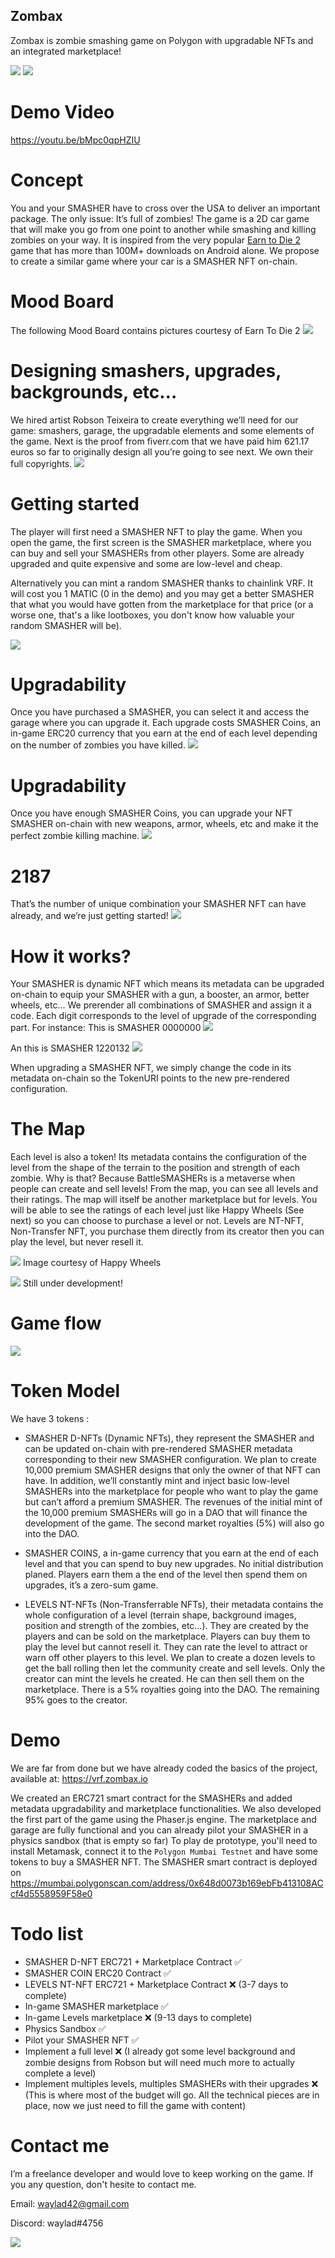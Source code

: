 ## Zombax

Zombax is zombie smashing game on Polygon with upgradable NFTs and an integrated marketplace!

![](https://vrf.zombax.io/assets/screenshots/home.png)
![](https://vrf.zombax.io/assets/screenshots/demo2.png)

# Demo Video

https://youtu.be/bMpc0qpHZIU

# Concept

You and your SMASHER have to cross over the USA to deliver an important package. The only issue: It’s full of zombies!
The game is a 2D car game that will make you go from one point to another while smashing and killing zombies on your way. It is inspired from the very popular [Earn to Die 2](https://play.google.com/store/apps/details?id=com.notdoppler.earntodie2) game that has more than 100M+ downloads on Android alone.
We propose to create a similar game where your car is a SMASHER NFT on-chain.

# Mood Board

The following Mood Board contains pictures courtesy of Earn To Die 2
![](https://vrf.zombax.io/assets/screenshots/mood2.png)

# Designing smashers, upgrades, backgrounds, etc…

We hired artist Robson Teixeira to create everything we’ll need for our game: smashers, garage, the upgradable elements and some elements of the game. Next is the proof from fiverr.com that we have paid him 621.17 euros so far to originally design all you’re going to see next. We own their full copyrights.
![](https://vrf.zombax.io/assets/screenshots/fiverr.png)

# Getting started

The player will first need a SMASHER NFT to play the game. When you open the game, the first screen is the SMASHER marketplace, where you can buy and sell your SMASHERs from other players. Some are already upgraded and quite expensive and some are low-level and cheap.

Alternatively you can mint a random SMASHER thanks to chainlink VRF. It will cost you 1 MATIC (0 in the demo) and you may get a better SMASHER that what you would have gotten from the marketplace for that price (or a worse one, that's a like lootboxes, you don't know how valuable your random SMASHER will be).

![](https://vrf.zombax.io/assets/screenshots/marketplace.png)

# Upgradability

Once you have purchased a SMASHER, you can select it and access the garage where you can upgrade it. Each upgrade costs SMASHER Coins, an in-game ERC20 currency that you earn at the end of each level depending on the number of zombies you have killed.
![](https://vrf.zombax.io/assets/screenshots/garage-scene1.png)

# Upgradability

Once you have enough SMASHER Coins, you can upgrade your NFT SMASHER on-chain with new weapons, armor, wheels, etc and make it the perfect zombie killing machine.
![](https://vrf.zombax.io/assets/screenshots/garage-scene2.png)

# 2187

That’s the number of unique combination your SMASHER NFT can have already, and we’re just getting started!
![](https://vrf.zombax.io/assets/screenshots/configs.png)

# How it works?

Your SMASHER is dynamic NFT which means its metadata can be upgraded on-chain to equip your SMASHER with a gun, a booster, an armor, better wheels, etc…
We prerender all combinations of SMASHER and assign it a code. Each digit corresponds to the level of upgrade of the corresponding part.
For instance: This is SMASHER 0000000
![](https://vrf.zombax.io/assets/screenshots/config1.png)

An this is SMASHER 1220132
![](https://vrf.zombax.io/assets/screenshots/config2.png)

When upgrading a SMASHER NFT, we simply change the code in its metadata on-chain so the TokenURI points to the new pre-rendered configuration.

# The Map

Each level is also a token! Its metadata contains the configuration of the level from the shape of the terrain to the position and strength of each zombie. Why is that? Because BattleSMASHERs is a metaverse when people can create and sell levels! From the map, you can see all levels and their ratings. The map will itself be another marketplace but for levels. You will be able to see the ratings of each level just like Happy Wheels (See next) so you can choose to purchase a level or not. Levels are NT-NFT, Non-Transfer NFT, you purchase them directly from its creator then you can play the level, but never resell it.

![](https://vrf.zombax.io/assets/screenshots/happy-wheels.jpeg)
Image courtesy of Happy Wheels

![](https://vrf.zombax.io/assets/screenshots/map-scene.png)
Still under development!

# Game flow

![](https://vrf.zombax.io/assets/screenshots/flow2.png)

# Token Model

We have 3 tokens :

- SMASHER D-NFTs (Dynamic NFTs), they represent the SMASHER and can be updated on-chain with pre-rendered SMASHER metadata corresponding to their new SMASHER configuration. We plan to create 10,000 premium SMASHER designs that only the owner of that NFT can have. In addition, we’ll constantly mint and inject basic low-level SMASHERs into the marketplace for people who want to play the game but can’t afford a premium SMASHER. The revenues of the initial mint of the 10,000 premium SMASHERs will go in a DAO that will finance the development of the game. The second market royalties (5%) will also go into the DAO.

- SMASHER COINS, a in-game currency that you earn at the end of each level and that you can spend to buy new upgrades. No initial distribution planed. Players earn them a the end of the level then spend them on upgrades, it’s a zero-sum game.

- LEVELS NT-NFTs (Non-Transferrable NFTs), their metadata contains the whole configuration of a level (terrain shape, background images, position and strength of the zombies, etc…). They are created by the players and can be sold on the marketplace. Players can buy them to play the level but cannot resell it. They can rate the level to attract or warn off other players to this level. We plan to create a dozen levels to get the ball rolling then let the community create and sell levels. Only the creator can mint the levels he created. He can then sell them on the marketplace. There is a 5% royalties going into the DAO. The remaining 95% goes to the creator.

# Demo

We are far from done but we have already coded the basics of the project, available at:
https://vrf.zombax.io

We created an ERC721 smart contract for the SMASHERs and added metadata upgradability and marketplace functionalities. We also developed the first part of the game using the Phaser.js engine. The marketplace and garage are fully functional and you can already pilot your SMASHER in a physics sandbox (that is empty so far)
To play de prototype, you'll need to install Metamask, connect it to the `Polygon Mumbai Testnet` and have some tokens to buy a SMASHER NFT. The SMASHER smart contract is deployed on https://mumbai.polygonscan.com/address/0x648d0073b169ebFb413108ACcf4d5558959F58e0

# Todo list

- SMASHER D-NFT ERC721 + Marketplace Contract ✅
- SMASHER COIN ERC20 Contract ✅
- LEVELS NT-NFT ERC721 + Marketplace Contract ❌ (3-7 days to complete)
- In-game SMASHER marketplace ✅
- In-game Levels marketplace ❌ (9-13 days to complete)
- Physics Sandbox ✅
- Pilot your SMASHER NFT ✅
- Implement a full level ❌ (I already got some level background and zombie designs from Robson but will need much more to actually complete a level)
- Implement multiples levels, multiples SMASHERs with their upgrades ❌ (This is where most of the budget will go. All the technical pieces are in place, now we just need to fill the game with content)

# Contact me

I’m a freelance developer and would love to keep working on the game. If you any question, don't hesite to contact me.

Email: waylad42@gmail.com

Discord: waylad#4756

![](https://vrf.zombax.io/assets/screenshots/zombie.png)
